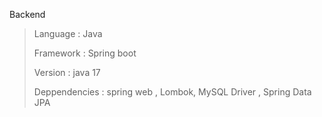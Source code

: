 Backend

> Language : Java
>
> Framework : Spring boot
>
> Version : java 17
>
> Deppendencies : spring web , Lombok, MySQL Driver , Spring Data JPA

